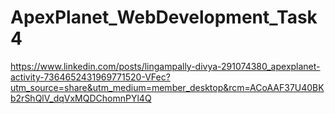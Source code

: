 # ApexPlanet_WebDevelopment_Task4
https://www.linkedin.com/posts/lingampally-divya-291074380_apexplanet-activity-7364652431969771520-VFec?utm_source=share&utm_medium=member_desktop&rcm=ACoAAF37U40BKb2rShQlV_dqVxMQDChomnPYl4Q
